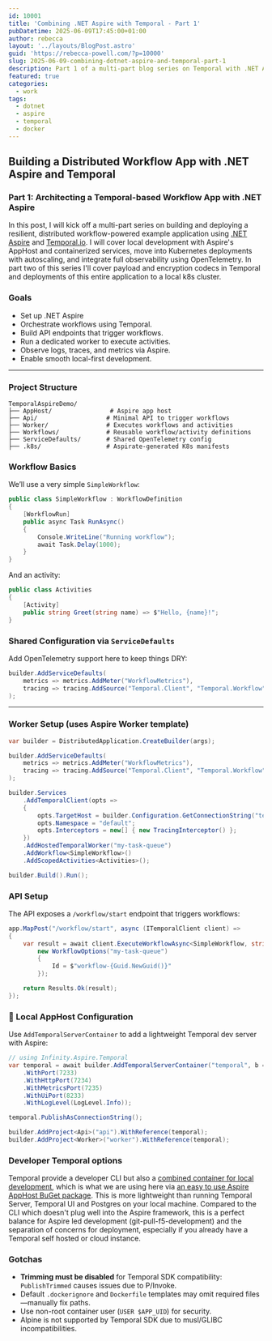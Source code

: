 ```yaml
---
id: 10001
title: 'Combining .NET Aspire with Temporal - Part 1'
pubDatetime: 2025-06-09T17:45:00+01:00
author: rebecca
layout: '../layouts/BlogPost.astro'
guid: 'https://rebecca-powell.com/?p=10000'
slug: 2025-06-09-combining-dotnet-aspire-and-temporal-part-1
description: Part 1 of a multi-part blog series on Temporal with .NET Aspire.
featured: true
categories:
  - work
tags:
  - dotnet
  - aspire
  - temporal
  - docker
---
```


## Building a Distributed Workflow App with .NET Aspire and Temporal
### Part 1: Architecting a Temporal-based Workflow App with .NET Aspire

In this post, I will kick off a multi-part series on building and deploying a resilient, distributed workflow-powered example application using [.NET Aspire](https://learn.microsoft.com/en-us/dotnet/aspire/overview) and [Temporal.io](https://temporal.io/). I will cover local development with Aspire's AppHost and containerized services, move into Kubernetes deployments with autoscaling, and integrate full observability using OpenTelemetry. In part two of this series I'll cover payload and encryption codecs in Temporal and deployments of this entire application to a local k8s cluster.

### Goals

- Set up .NET Aspire
- Orchestrate workflows using Temporal.    
- Build API endpoints that trigger workflows.    
- Run a dedicated worker to execute activities.    
- Observe logs, traces, and metrics via Aspire.    
- Enable smooth local-first development.

---

### Project Structure

```text
TemporalAspireDemo/
├── AppHost/                # Aspire app host
├── Api/                   # Minimal API to trigger workflows
├── Worker/                # Executes workflows and activities
├── Workflows/             # Reusable workflow/activity definitions
├── ServiceDefaults/       # Shared OpenTelemetry config
├── .k8s/                  # Aspirate-generated K8s manifests
```

### Workflow Basics

We’ll use a very simple `SimpleWorkflow`:

```csharp
public class SimpleWorkflow : WorkflowDefinition
{
    [WorkflowRun]
    public async Task RunAsync()
    {
        Console.WriteLine("Running workflow");
        await Task.Delay(1000);
    }
}
```

And an activity:

```csharp
public class Activities
{
    [Activity]
    public string Greet(string name) => $"Hello, {name}!";
}
```

### Shared Configuration via `ServiceDefaults`

Add OpenTelemetry support here to keep things DRY:

```csharp
builder.AddServiceDefaults(
    metrics => metrics.AddMeter("WorkflowMetrics"),
    tracing => tracing.AddSource("Temporal.Client", "Temporal.Workflow", "Temporal.Activity")
);
```

---

### Worker Setup (uses Aspire Worker template)

```csharp
var builder = DistributedApplication.CreateBuilder(args);

builder.AddServiceDefaults(
    metrics => metrics.AddMeter("WorkflowMetrics"),
    tracing => tracing.AddSource("Temporal.Client", "Temporal.Workflow", "Temporal.Activity")
);

builder.Services
    .AddTemporalClient(opts =>
    {
        opts.TargetHost = builder.Configuration.GetConnectionString("temporal");
        opts.Namespace = "default";
        opts.Interceptors = new[] { new TracingInterceptor() };
    })
    .AddHostedTemporalWorker("my-task-queue")
    .AddWorkflow<SimpleWorkflow>()
    .AddScopedActivities<Activities>();

builder.Build().Run();
```

### API Setup

The API exposes a `/workflow/start` endpoint that triggers workflows:

```csharp
app.MapPost("/workflow/start", async (ITemporalClient client) =>
{
    var result = await client.ExecuteWorkflowAsync<SimpleWorkflow, string>(x => x.RunAsync(),
        new WorkflowOptions("my-task-queue")
        {
            Id = $"workflow-{Guid.NewGuid()}"
        });

    return Results.Ok(result);
});
```

### 🧪 Local AppHost Configuration

Use `AddTemporalServerContainer` to add a lightweight Temporal dev server with Aspire:

```csharp
// using Infinity.Aspire.Temporal
var temporal = await builder.AddTemporalServerContainer("temporal", b => b
    .WithPort(7233)
    .WithHttpPort(7234)
    .WithMetricsPort(7235)
    .WithUiPort(8233)
    .WithLogLevel(LogLevel.Info));

temporal.PublishAsConnectionString();

builder.AddProject<Api>("api").WithReference(temporal);
builder.AddProject<Worker>("worker").WithReference(temporal);
```

### Developer Temporal options
Temporal provide a developer CLI but also a [combined container for local development](https://github.com/InfinityFlowApp/aspire-temporal/blob/main/src/InfinityFlow.Aspire.Temporal/TemporalServerContainerBuilderExtensions.cs#L39), which is what we are using here via [an easy to use Aspire AppHost BuGet package](https://github.com/InfinityFlowApp/aspire-temporal). This is more lightweight than running Temporal Server, Temporal UI and Postgres on your local machine. Compared to the CLI which doesn't plug well into the Aspire framework, this is a perfect balance for Aspire led development (git-pull-f5-development) and the separation of concerns for deployment, especially if you already have a Temporal self hosted or cloud instance.

### Gotchas

- **Trimming must be disabled** for Temporal SDK compatibility: `PublishTrimmed` causes issues due to P/Invoke.    
- Default `.dockerignore` and `Dockerfile` templates may omit required files—manually fix paths.    
- Use non-root container user (`USER $APP_UID`) for security.    
- Alpine is not supported by Temporal SDK due to musl/GLIBC incompatibilities.
